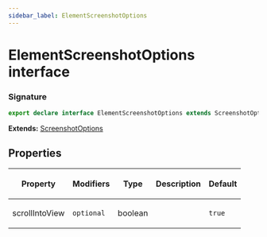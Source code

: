 ```yaml
---
sidebar_label: ElementScreenshotOptions
---
```


# ElementScreenshotOptions interface

### Signature

```typescript
export declare interface ElementScreenshotOptions extends ScreenshotOptions
```

**Extends:** [ScreenshotOptions](./puppeteer.screenshotoptions.md)

## Properties

<table><thead><tr><th>

Property

</th><th>

Modifiers

</th><th>

Type

</th><th>

Description

</th><th>

Default

</th></tr></thead>
<tbody><tr><td>

<span id="scrollintoview">scrollIntoView</span>

</td><td>

`optional`

</td><td>

boolean

</td><td>

</td><td>

`true`

</td></tr>
</tbody></table>
